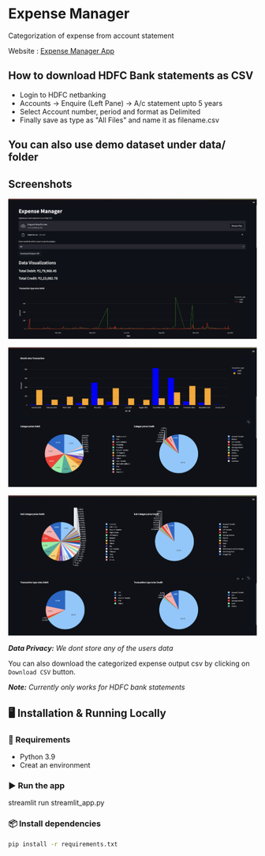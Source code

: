# Expense Manager

Categorization of expense from account statement

Website : [Expense Manager App](https://ai-powered-expense-tracker-mandar-sk.streamlit.app/)

## How to download HDFC Bank statements as CSV

* Login to HDFC netbanking
* Accounts -> Enquire (Left Pane) -> A/c statement upto 5 years
* Select Account number, period and format as Delimited
* Finally save as type as "All Files" and name it as filename.csv

## You can also use demo dataset under data/ folder

## Screenshots

![1705837112988](image/README/1705837112988.png)

![1705837125004](image/README/1705837125004.png)

![1705837132092](image/README/1705837132092.png)

***Data Privacy:** We dont store any of the users data*

You can also download the categorized expense output csv by clicking on `Download CSV` button.

***Note:** Currently only works for HDFC bank statements*

## 🖥️ Installation & Running Locally

### 🔧 Requirements
- Python 3.9
- Creat an environment

### ▶️ Run the app
streamlit run streamlit_app.py

### 📦 Install dependencies
```bash
pip install -r requirements.txt
